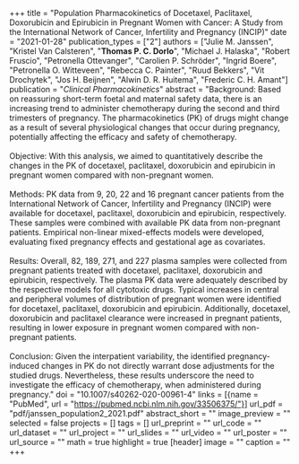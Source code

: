 +++
title = "Population Pharmacokinetics of Docetaxel, Paclitaxel, Doxorubicin and Epirubicin in Pregnant Women with Cancer: A Study from the International Network of Cancer, Infertility and Pregnancy (INCIP)"
date = "2021-01-28"
publication_types = ["2"]
authors = ["Julie M. Janssen", "Kristel Van Calsteren", "**Thomas P. C. Dorlo**", "Michael J. Halaska", "Robert Fruscio", "Petronella Ottevanger", "Carolien P. Schröder", "Ingrid Boere", "Petronella O. Witteveen", "Rebecca C. Painter", "Ruud Bekkers", "Vit Drochytek", "Jos H. Beijnen", "Alwin D. R. Huitema", "Frederic C. H. Amant"]
publication = "_Clinical Pharmacokinetics_"
abstract = "Background: Based on reassuring short-term foetal and maternal safety data, there is an increasing trend to administer chemotherapy during the second and third trimesters of pregnancy. The pharmacokinetics (PK) of drugs might change as a result of several physiological changes that occur during pregnancy, potentially affecting the efficacy and safety of chemotherapy.<br><br>Objective: With this analysis, we aimed to quantitatively describe the changes in the PK of docetaxel, paclitaxel, doxorubicin and epirubicin in pregnant women compared with non-pregnant women.<br><br>Methods: PK data from 9, 20, 22 and 16 pregnant cancer patients from the International Network of Cancer, Infertility and Pregnancy (INCIP) were available for docetaxel, paclitaxel, doxorubicin and epirubicin, respectively. These samples were combined with available PK data from non-pregnant patients. Empirical non-linear mixed-effects models were developed, evaluating fixed pregnancy effects and gestational age as covariates.<br><br>Results: Overall, 82, 189, 271, and 227 plasma samples were collected from pregnant patients treated with docetaxel, paclitaxel, doxorubicin and epirubicin, respectively. The plasma PK data were adequately described by the respective models for all cytotoxic drugs. Typical increases in central and peripheral volumes of distribution of pregnant women were identified for docetaxel, paclitaxel, doxorubicin and epirubicin. Additionally, docetaxel, doxorubicin and paclitaxel clearance were increased in pregnant patients, resulting in lower exposure in pregnant women compared with non-pregnant patients.<br><br>Conclusion: Given the interpatient variability, the identified pregnancy-induced changes in PK do not directly warrant dose adjustments for the studied drugs. Nevertheless, these results underscore the need to investigate the efficacy of chemotherapy, when administered during pregnancy."
doi = "10.1007/s40262-020-00961-4"
links = [{name = "PubMed", url = "https://pubmed.ncbi.nlm.nih.gov/33506375/"}]
url_pdf = "pdf/janssen_population2_2021.pdf"
abstract_short = ""
image_preview = ""
selected = false
projects = []
tags = []
url_preprint = ""
url_code = ""
url_dataset = ""
url_project = ""
url_slides = ""
url_video = ""
url_poster = ""
url_source = ""
math = true
highlight = true
[header]
image = ""
caption = ""
+++

